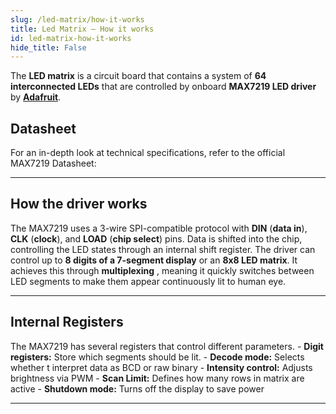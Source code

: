 ```yaml
---
slug: /led-matrix/how-it-works 
title: Led Matrix – How it works
id: led-matrix-how-it-works 
hide_title: False
---  
```


The **LED matrix** is a circuit board that contains a system of **64 interconnected LEDs** that are controlled by onboard **MAX7219 LED driver** by [**Adafruit**](https://www.adafruit.com/product/453).

<CenteredImage src="/img/led-matrix/led-matrix_MAX7219_highlighted.jpg" alt="MAX7219 LED driver on board" caption="MAX7219 LED driver on board" width="400px" />

## Datasheet

For an in-depth look at technical specifications, refer to the official MAX7219 Datasheet:  

<QuickLink  
  title="MAX7219 Datasheet"  
  description="Detailed technical documentation for the MAX7219 LED driver"  
  url="https://soldered.com/productdata/2015/02/Soldered_MAX7219_datasheet.pdf"  
/>  

---

## How the driver works

The MAX7219 uses a 3-wire SPI-compatible protocol with **DIN** (**data in**), **CLK** (**clock**), and **LOAD** (**chip select**) pins. Data is shifted into the chip, controlling the LED states through an internal shift register. The driver can control up to **8 digits of a 7-segment display** or an **8x8 LED matrix**. It achieves this through **multiplexing** , meaning it quickly switches between LED segments to make them appear continuously lit to human eye.

<CenteredImage src="/img/led-matrix/multiplexing.jpg" alt="Visualization of multiplexing" caption="Visualization of multiplexing" width="400px" />

---

## Internal Registers

The MAX7219 has several registers that control different parameters.
    - **Digit registers:** Store which segments should be lit.
    - **Decode mode:** Selects whether t interpret data as BCD or raw binary
    - **Intensity control:** Adjusts brightness via PWM
    - **Scan Limit:** Defines how many rows in matrix are active
    - **Shutdown mode:** Turns off the display to save power

--- 